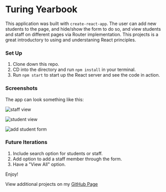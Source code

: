 # Turing Yearbook

This application was built with `create-react-app`. The user can add new students to the page, and hide/show the form to do so, and view students and staff on different pages via Router implementation. This projects is a great introductory to using and understaning React principles.

### Set Up

1. Clone down this repo.
2. CD into the directory and run `npm install` in your terminal.
3. Run `npm start` to start up the React server and see the code in action.

### Screenshots

The app can look something like this:

![staff view](<img width="1423" alt="Screen Shot 2019-06-28 at 9 01 52 AM" src="https://user-images.githubusercontent.com/47507801/60352042-455d8380-9984-11e9-8957-cff82c71da8c.png">)

![student view](<img width="1429" alt="Screen Shot 2019-06-28 at 9 02 02 AM" src="https://user-images.githubusercontent.com/47507801/60352051-48587400-9984-11e9-82f0-6b670cdf8459.png">)

![add student form](<img width="1430" alt="Screen Shot 2019-06-28 at 9 02 15 AM" src="https://user-images.githubusercontent.com/47507801/60352056-4abace00-9984-11e9-9cee-145d66514ded.png">)

### Future Iterations
1. Include search option for students or staff.
1. Add option to add a staff member through the form.
1. Have a "View All" option.

Enjoy!

View additional projects on my [GitHub Page](https://github.com/TaylorNoelJordan?tab=repositories)
